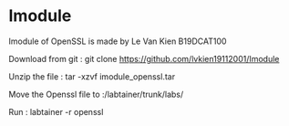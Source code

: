 # Imodule
Imodule of OpenSSL is made by Le Van Kien B19DCAT100

Download from git : git clone https://github.com/lvkien19112001/Imodule

Unzip the file : tar -xzvf imodule_openssl.tar

Move the Openssl file to :/labtainer/trunk/labs/

Run : labtainer -r openssl 

